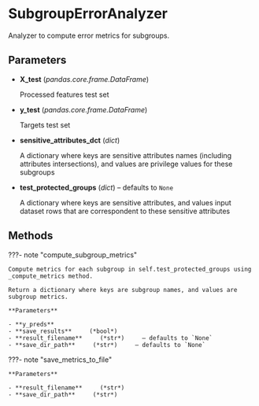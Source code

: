 # SubgroupErrorAnalyzer

Analyzer to compute error metrics for subgroups.



## Parameters

- **X_test** (*pandas.core.frame.DataFrame*)

    Processed features test set

- **y_test** (*pandas.core.frame.DataFrame*)

    Targets test set

- **sensitive_attributes_dct** (*dict*)

    A dictionary where keys are sensitive attributes names (including attributes intersections),  and values are privilege values for these subgroups

- **test_protected_groups** (*dict*) – defaults to `None`

    A dictionary where keys are sensitive attributes, and values input dataset rows  that are correspondent to these sensitive attributes




## Methods

???- note "compute_subgroup_metrics"

    Compute metrics for each subgroup in self.test_protected_groups using _compute_metrics method.

    Return a dictionary where keys are subgroup names, and values are subgroup metrics.

    **Parameters**

    - **y_preds**    
    - **save_results**     (*bool*)    
    - **result_filename**     (*str*)     – defaults to `None`    
    - **save_dir_path**     (*str*)     – defaults to `None`    
    
???- note "save_metrics_to_file"

    

    **Parameters**

    - **result_filename**     (*str*)    
    - **save_dir_path**     (*str*)    
    
